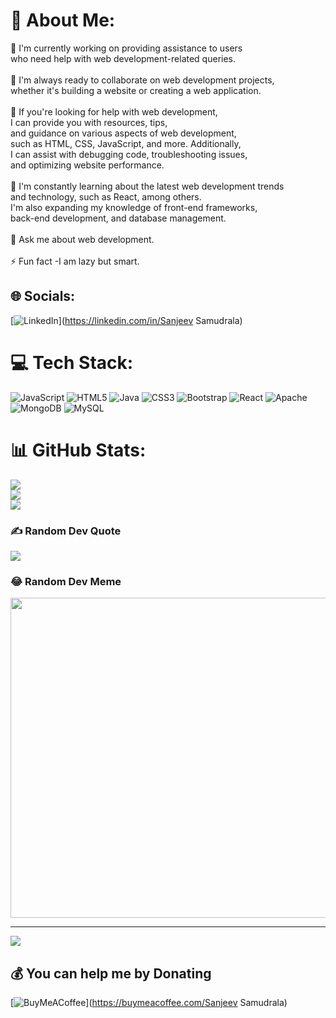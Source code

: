 # 💫 About Me:
🔭 I'm currently working on providing assistance to users<br>      who need help with web development-related queries.<br><br>👯 I'm always ready to collaborate on web development projects,<br>      whether it's building a website or creating a web application.<br><br>🤝 If you're looking for help with web development, <br>      I can provide you with resources, tips,<br>      and guidance on various aspects of web development,<br>      such as HTML, CSS, JavaScript, and more. Additionally, <br>      I can assist with debugging code, troubleshooting issues, <br>      and optimizing website performance.<br><br>🌱 I'm constantly learning about the latest web development trends <br>      and technology, such as React, among others. <br>      I'm also expanding my knowledge of front-end frameworks, <br>      back-end development, and database management.<br><br>💬 Ask me about  web development.<br><br>⚡ Fun fact -I am lazy but smart.


## 🌐 Socials:
[![LinkedIn](https://img.shields.io/badge/LinkedIn-%230077B5.svg?logo=linkedin&logoColor=white)](https://linkedin.com/in/Sanjeev Samudrala) 

# 💻 Tech Stack:
![JavaScript](https://img.shields.io/badge/javascript-%23323330.svg?style=flat&logo=javascript&logoColor=%23F7DF1E) ![HTML5](https://img.shields.io/badge/html5-%23E34F26.svg?style=flat&logo=html5&logoColor=white) ![Java](https://img.shields.io/badge/java-%23ED8B00.svg?style=flat&logo=java&logoColor=white) ![CSS3](https://img.shields.io/badge/css3-%231572B6.svg?style=flat&logo=css3&logoColor=white) ![Bootstrap](https://img.shields.io/badge/bootstrap-%23563D7C.svg?style=flat&logo=bootstrap&logoColor=white) ![React](https://img.shields.io/badge/react-%2320232a.svg?style=flat&logo=react&logoColor=%2361DAFB) ![Apache](https://img.shields.io/badge/apache-%23D42029.svg?style=flat&logo=apache&logoColor=white) ![MongoDB](https://img.shields.io/badge/MongoDB-%234ea94b.svg?style=flat&logo=mongodb&logoColor=white) ![MySQL](https://img.shields.io/badge/mysql-%2300f.svg?style=flat&logo=mysql&logoColor=white)
# 📊 GitHub Stats:
![](https://github-readme-stats.vercel.app/api?username=sanjusamudrala&theme=midnight-purple&hide_border=false&include_all_commits=true&count_private=true)<br/>
![](https://github-readme-streak-stats.herokuapp.com/?user=sanjusamudrala&theme=midnight-purple&hide_border=false)<br/>
![](https://github-readme-stats.vercel.app/api/top-langs/?username=sanjusamudrala&theme=midnight-purple&hide_border=false&include_all_commits=true&count_private=true&layout=compact)

### ✍️ Random Dev Quote
![](https://quotes-github-readme.vercel.app/api?type=horizontal&theme=radical)

### 😂 Random Dev Meme
<img src="https://random-memer.herokuapp.com/" width="512px"/>

---
[![](https://visitcount.itsvg.in/api?id=sanjusamudrala&icon=6&color=0)](https://visitcount.itsvg.in)

  ## 💰 You can help me by Donating
  [![BuyMeACoffee](https://img.shields.io/badge/Buy%20Me%20a%20Coffee-ffdd00?style=for-the-badge&logo=buy-me-a-coffee&logoColor=black)](https://buymeacoffee.com/Sanjeev Samudrala) 

  
<!-- Proudly created with GPRM ( https://gprm.itsvg.in ) -->
